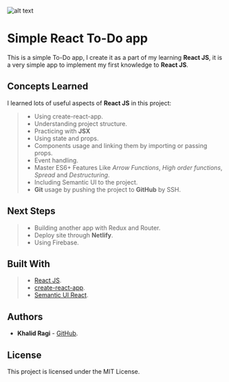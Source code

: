 <!-- prettier-ignore -->
![alt text](https://github.com/khalidragi/Logo/blob/master/Logo.png "KR Design")

# Simple React To-Do app

This is a simple To-Do app, I create it as a part of my learning **React JS**, it is a very simple app to implement my first knowledge to **React JS**.

## Concepts Learned

I learned lots of useful aspects of **React JS** in this project:

> - Using create-react-app.
> - Understanding project structure.
> - Practicing with **JSX**
> - Using state and props.
> - Components usage and linking them by importing or passing props.
> - Event handling.
> - Master ES6+ Features Like _Arrow Functions_, _High order functions_, _Spread_ and _Destructuring_.
> - Including Semantic UI to the project.
> - **Git** usage by pushing the project to **GitHub** by SSH.

## Next Steps

> - Building another app with Redux and Router.
> - Deploy site through **Netlify**.
> - Using Firebase.

## Built With

> - [React JS](https://reactjs.org/).
> - [create-react-app](https://github.com/facebook/create-react-app).
> - [Semantic UI React](https://react.semantic-ui.com/).

## Authors

- **Khalid Ragi** - [GitHub](https://github.com/khalidragi).

## License

This project is licensed under the MIT License.
